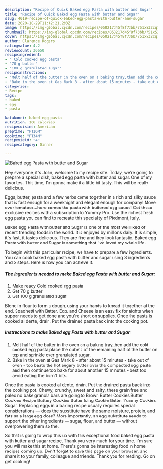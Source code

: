 ```yaml
---
description: "Recipe of Quick Baked egg Pasta with butter and Sugar"
title: "Recipe of Quick Baked egg Pasta with butter and Sugar"
slug: 4019-recipe-of-quick-baked-egg-pasta-with-butter-and-sugar
date: 2020-10-29T11:42:21.293Z
image: https://img-global.cpcdn.com/recipes/050217d45f8f73bb/751x532cq70/baked-egg-pasta-with-butter-and-sugar-recipe-main-photo.jpg
thumbnail: https://img-global.cpcdn.com/recipes/050217d45f8f73bb/751x532cq70/baked-egg-pasta-with-butter-and-sugar-recipe-main-photo.jpg
cover: https://img-global.cpcdn.com/recipes/050217d45f8f73bb/751x532cq70/baked-egg-pasta-with-butter-and-sugar-recipe-main-photo.jpg
author: Clarence Rogers
ratingvalue: 4.2
reviewcount: 36650
recipeingredient:
- " Cold cooked egg pasta"
- "70 g butter"
- "100 g granulated sugar"
recipeinstructions:
- "Melt half of the butter in the oven on a baking tray,then add the cold cooked egg pasta,place the cube&#39;s of the remaining half of the butter on top and sprinkle over granulated sugar."
- "Bake in the oven at Gas Mark 8 - after about 15 minutes - take out of oven - too baste the hot sugary butter over the compacted egg pasta and then continue too bake for about another 15 minutes - best too avoid eating the burn&#39;t bits."
categories:
- Recipe
tags:
- baked
- egg
- pasta

katakunci: baked egg pasta 
nutrition: 186 calories
recipecuisine: American
preptime: "PT16M"
cooktime: "PT34M"
recipeyield: "4"
recipecategory: Dinner

---
```



![Baked egg Pasta with butter and Sugar](https://img-global.cpcdn.com/recipes/050217d45f8f73bb/751x532cq70/baked-egg-pasta-with-butter-and-sugar-recipe-main-photo.jpg)

Hey everyone, it's John, welcome to my recipe site. Today, we're going to prepare a special dish, baked egg pasta with butter and sugar. One of my favorites. This time, I'm gonna make it a little bit tasty. This will be really delicious.

Eggs, butter, pasta and a few herbs come together in a rich and silky sauce that is fast enough for a weeknight and elegant enough for company! Move over tomatoes…here comes the pasta with buttered egg sauce! Get these exclusive recipes with a subscription to Yummly Pro. Use the richest fresh egg pasta you can find to recreate this speciality of Piedmont, Italy.

Baked egg Pasta with butter and Sugar is one of the most well liked of recent trending foods in the world. It is enjoyed by millions daily. It is simple, it's fast, it tastes delicious. They are fine and they look fantastic. Baked egg Pasta with butter and Sugar is something that I've loved my whole life.


To begin with this particular recipe, we have to prepare a few ingredients. You can cook baked egg pasta with butter and sugar using 3 ingredients and 2 steps. Here is how you can achieve it.

<!--inarticleads1-->

##### The ingredients needed to make Baked egg Pasta with butter and Sugar:

1. Make ready  Cold cooked egg pasta
1. Get 70 g butter
1. Get 100 g granulated sugar


Blend in flour to form a dough, using your hands to knead it together at the end. Spaghetti with Butter, Egg, and Cheese is an easy fix for nights when supper needs to get done and you&#39;re short on supplies. Once the pasta is cooked al dente, drain. Put the drained pasta back into the cooking pot. 

<!--inarticleads2-->

##### Instructions to make Baked egg Pasta with butter and Sugar:

1. Melt half of the butter in the oven on a baking tray,then add the cold cooked egg pasta,place the cube&#39;s of the remaining half of the butter on top and sprinkle over granulated sugar.
1. Bake in the oven at Gas Mark 8 - after about 15 minutes - take out of oven - too baste the hot sugary butter over the compacted egg pasta and then continue too bake for about another 15 minutes - best too avoid eating the burn&#39;t bits.


Once the pasta is cooked al dente, drain. Put the drained pasta back into the cooking pot. Chewy, crunchy, sweet and salty, these grain free and paleo no bake granola bars are going to Brown Butter Cookies Butter Cookies Recipe Buttery Cookies Butter Icing Cookie Butter Yummy Cookies Sugar. Replacing eggs in a baking recipe usually requires special considerations — does the substitute have the same moisture, protein, and fats as a large egg does? More importantly, an egg substitute needs to support the other ingredients — sugar, flour, and butter — without overpowering them so the. 

So that is going to wrap this up with this exceptional food baked egg pasta with butter and sugar recipe. Thank you very much for your time. I'm sure you will make this at home. There's gonna be interesting food in home recipes coming up. Don't forget to save this page on your browser, and share it to your family, colleague and friends. Thank you for reading. Go on get cooking!

